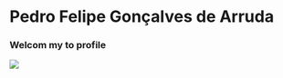 # Pedro Felipe Gonçalves de Arruda

### Welcom my to profile


<a href="https://github.com/PedroFelipe-G-Arruda">
  <img align="center" src="https://github-readme-stats.anuraghazra1.vercel.app/api/top-langs/?username=PedroFelipe-G-Arruda&layout=compact&theme=radical" />
</a>
